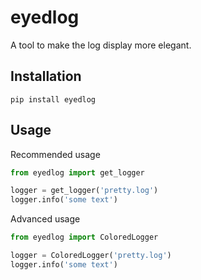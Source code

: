 # eyedlog

A tool to make the log display more elegant.

## Installation

```shell
pip install eyedlog
```

## Usage

Recommended usage

```python
from eyedlog import get_logger

logger = get_logger('pretty.log')
logger.info('some text')
```

Advanced usage

```python
from eyedlog import ColoredLogger

logger = ColoredLogger('pretty.log')
logger.info('some text')
```
